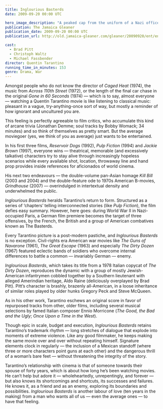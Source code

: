 ```yaml
---
title: Inglourious Basterds
date: 2009-09-20 00:00 UTC

hero_image_description: "A peaked cap from the uniform of a Nazi officer"
publication: The Jamaica Gleaner
publication_date: 2009-09-20 00:00 UTC
publication_url: http://old.jamaica-gleaner.com/gleaner/20090920/ent/ent8.html

cast:
  - Brad Pitt
  - Christoph Waltz
  - Michael Fassbender
director: Quentin Tarantino
running_time_in_minutes: 153
genre: Drama, War
---
```


Amongst people who do not know the director of *Caged Heat* (1974), the music
from *Across 110th Street* (1972), or the length of the final car chase in the
original *Gone in 60 Seconds* (1974) — which is to say, almost everyone —
watching a Quentin Tarantino movie is like listening to classical music:
pleasant in a vague, try-anything-once sort of way, but mostly a reminder of how
ignorant and uncultured you are.

This feeling is perfectly agreeable to film critics, who accumulate this kind of
arcane trivia (Jonathan Demme; soul tracks by Bobby Womack; 34 minutes) and so
think of themselves as pretty smart. But the average moviegoer (yes, we think of
you as average) just wants to be entertained.

In his first three films, *Reservoir Dogs* (1992), *Pulp Fiction* (1994) and
*Jackie Brown* (1997), everyone wins — theatrical, memorable (and excessively
talkative) characters try to stay alive through increasingly hopeless scenarios
while every available shot, location, throwaway line and hand prop provides
inside references for aficionados of world cinema.

His next two endeavours — the double-volume pan-Asian homage *Kill Bill* (2003
and 2004) and the double-feature ode to 1970s American B-movies, *Grindhouse*
(2007) — overindulged in intertextual density and underwhelmed the public.

*Inglourious Basterds* heralds Tarantino’s return to form. Structured as a
series of ‘chapters’ telling interconnected stories (like *Pulp Fiction*), the
film defies easy summary. However, here goes: during World War II in
Nazi-occupied Paris, a German film premiere becomes the target of three
offensives, by the French, the British and a group of American combatives known
as The Basterds.

Every Tarantino picture is a post-modern pastiche, and *Inglourious Basterds* is
no exception. Civil-rights era American war movies like *The Guns of Navarone*
(1961), *The Great Escape* (1963) and especially *The Dirty Dozen* (1967)
featured eclectic bands of soldiers who overcome internal differences to battle
a common — invariably German — enemy.

*Inglourious Basterds*, which takes its title from a 1978 Italian copycat of
*The Dirty Dozen*, reproduces the dynamic with a group of mostly Jewish-American
infantrymen cobbled together by a Southern lieutenant with alleged Amerindian
heritage, Aldo Raine (deliciously overplayed by Brad Pitt). Pitt’s character is
brashly, brazenly all-American, in a loose inheritance of similar roles played
by older hunks Gregory Peck and Steve McQueen.

As in his other work, Tarantino eschews an original score in favor of repurposed
tracks from other, older films, including several musical selections by famed
Italian composer Ennio Morricone (*The Good, the Bad and the Ugly*; *Once Upon a
Time in the West*).

Though epic in scale, budget and execution, *Inglourious Basterds* retains
Tarantino’s trademark rhythm — long stretches of dialogue that explode into
moments of extreme violence. Like any good filmmaker, he keeps making the same
movie over and over without repeating himself. Signature elements clock in
regularly — the inclusion of a Mexican standoff (where three or more characters
point guns at each other) and the dangerous thrill of a woman’s bare feet —
without threatening the integrity of the story.

Tarantino’s relationship with cinema is that of someone towards their spouse of
forty years, which is about how long he’s been watching movies. He can’t help
but adore it — wholeheartedly, unrepentingly, and forever — but also knows its
shortcomings and shortcuts, its successes and failures. He knows it, as a friend
and as an enemy, exploring its boundaries and possibilities. *Inglourious
Basterds* is another labour of love (ten years in the making) from a man who
wants all of us — even the average ones — to have that feeling.
